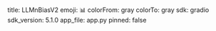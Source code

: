 title: LLMnBiasV2
emoji: 📊
colorFrom: gray
colorTo: gray
sdk: gradio
sdk_version: 5.1.0
app_file: app.py
pinned: false
